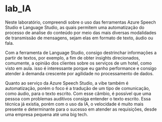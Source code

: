 # lab_IA

Neste laboratório, compreendi sobre o uso das ferramentas Azure Speech Studio e Language Studio, as quais permitem uma automatização do processo de analise do conteúdo por meio das mais diversas modalidades de transmissão de mensagens, sejam elas em formato de texto, áudio ou fala.

Com a ferramenta de Language Studio, consigo destrinchar informações a partir de textos, por exemplo, a fim de obter insights direcionados, comumente, a opinião dos clientes sobre os serviços de um hotel, como visto em aula. isso é interessante porque eu ganho performance e consigo atender à demanda crescente por agilidade no processamento de dados.

Quanto ao serviço da Azure Speech Studio, a vibe também é automatização, porém o foco é a tradução de um tipo de comunicação, como áudio, para o texto escrito. Com esse câmbio, é possível que uma pessoa com problemas auditivos consiga entender o texto escrito. Essa técnica já existia, porém com o uso da IA, o velocidade é muito mais presente e determinante para o sucesso em atender as requisições, desde uma empresa pequena até uma big tech.

